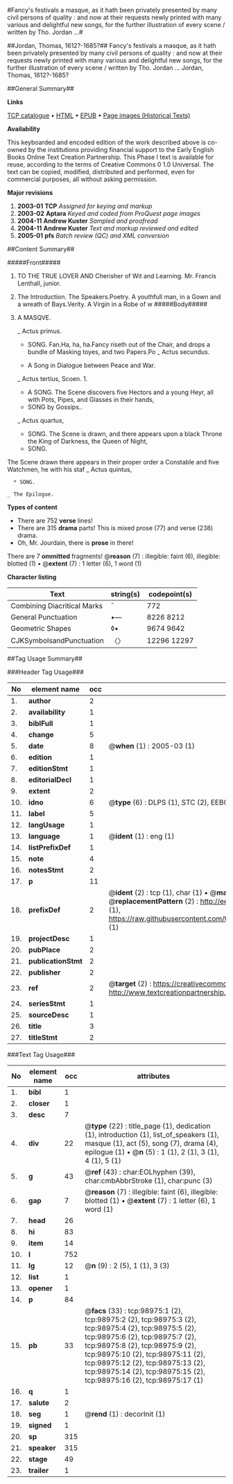#Fancy's festivals a masque, as it hath been privately presented by many civil persons of quality : and now at their requests newly printed with many various and delightful new songs, for the further illustration of every scene / written by Tho. Jordan ...#

##Jordan, Thomas, 1612?-1685?##
Fancy's festivals a masque, as it hath been privately presented by many civil persons of quality : and now at their requests newly printed with many various and delightful new songs, for the further illustration of every scene / written by Tho. Jordan ...
Jordan, Thomas, 1612?-1685?

##General Summary##

**Links**

[TCP catalogue](http://www.ota.ox.ac.uk/tcp/)  • 
[HTML](http://tei.it.ox.ac.uk/tcp/Texts-HTML/free/A46/A46245.html)  • 
[EPUB](http://tei.it.ox.ac.uk/tcp/Texts-EPUB/free/A46/A46245.epub) • 
[Page images (Historical Texts)](https://data.historicaltexts.jisc.ac.uk/view?pubId=eebo-13305305e&pageId=eebo-13305305e-98975-1)

**Availability**

This keyboarded and encoded edition of the
	       work described above is co-owned by the institutions
	       providing financial support to the Early English Books
	       Online Text Creation Partnership. This Phase I text is
	       available for reuse, according to the terms of Creative
	       Commons 0 1.0 Universal. The text can be copied,
	       modified, distributed and performed, even for
	       commercial purposes, all without asking permission.

**Major revisions**

1. __2003-01__ __TCP__ *Assigned for keying and markup*
1. __2003-02__ __Aptara__ *Keyed and coded from ProQuest page images*
1. __2004-11__ __Andrew Kuster__ *Sampled and proofread*
1. __2004-11__ __Andrew Kuster__ *Text and markup reviewed and edited*
1. __2005-01__ __pfs__ *Batch review (QC) and XML conversion*

##Content Summary##

#####Front#####

1. TO THE
TRUE LOVER
AND
Cherisher of Wit and Learning.
Mr. Francis Lenthall, junior.

1. The Introduction.
The Speakers.Poetry. A youthfull man, in a Gown and a wreath of Bays.Verity. A Virgin in a Robe of w
#####Body#####

1. A MASQVE.

    _ Actus primus.

      * SONG.
Fan.Ha, ha, ha.Fancy riseth out of the Chair, and
drops a bundle of Masking toyes, and two Papers.Po
    _ Actus secundus.

      * A Song in Dialogue between Peace and War.

    _ Actus tertius, Scoen. 1.

      * A SONG.
The Scene discovers five Hectors and a young Heyr, all with
Pots, Pipes, and Glasses in their hands,
      * SONG by Gossips..

    _ Actus quartus,

      * SONG.
The Scene is drawn, and there appears upon a black Throne the
King of Darkness, the Queen of Night, 
      * SONG.

The Scene drawn there appears in their proper order a Constable
and five Watchmen, he with his staf
    _ Actus quintus,

      * SONG.

    _ The Epilogue.

**Types of content**

  * There are 752 **verse** lines!
  * There are 315 **drama** parts! This is mixed prose (77) and verse (238) drama.
  * Oh, Mr. Jourdain, there is **prose** in there!

There are 7 **ommitted** fragments! 
 @__reason__ (7) : illegible: faint (6), illegible: blotted (1)  •  @__extent__ (7) : 1 letter (6), 1 word (1)

**Character listing**


|Text|string(s)|codepoint(s)|
|---|---|---|
|Combining             Diacritical Marks|̄|772|
|General Punctuation|•—|8226 8212|
|Geometric Shapes|◊▪|9674 9642|
|CJKSymbolsandPunctuation|〈〉|12296 12297|

##Tag Usage Summary##

###Header Tag Usage###

|No|element name|occ|attributes|
|---|---|---|---|
|1.|__author__|2||
|2.|__availability__|1||
|3.|__biblFull__|1||
|4.|__change__|5||
|5.|__date__|8| @__when__ (1) : 2005-03 (1)|
|6.|__edition__|1||
|7.|__editionStmt__|1||
|8.|__editorialDecl__|1||
|9.|__extent__|2||
|10.|__idno__|6| @__type__ (6) : DLPS (1), STC (2), EEBO-CITATION (1), OCLC (1), VID (1)|
|11.|__label__|5||
|12.|__langUsage__|1||
|13.|__language__|1| @__ident__ (1) : eng (1)|
|14.|__listPrefixDef__|1||
|15.|__note__|4||
|16.|__notesStmt__|2||
|17.|__p__|11||
|18.|__prefixDef__|2| @__ident__ (2) : tcp (1), char (1)  •  @__matchPattern__ (2) : ([0-9\-]+):([0-9IVX]+) (1), (.+) (1)  •  @__replacementPattern__ (2) : http://eebo.chadwyck.com/downloadtiff?vid=$1&page=$2 (1), https://raw.githubusercontent.com/textcreationpartnership/Texts/master/tcpchars.xml#$1 (1)|
|19.|__projectDesc__|1||
|20.|__pubPlace__|2||
|21.|__publicationStmt__|2||
|22.|__publisher__|2||
|23.|__ref__|2| @__target__ (2) : https://creativecommons.org/publicdomain/zero/1.0/ (1), http://www.textcreationpartnership.org/docs/. (1)|
|24.|__seriesStmt__|1||
|25.|__sourceDesc__|1||
|26.|__title__|3||
|27.|__titleStmt__|2||


###Text Tag Usage###

|No|element name|occ|attributes|
|---|---|---|---|
|1.|__bibl__|1||
|2.|__closer__|1||
|3.|__desc__|7||
|4.|__div__|22| @__type__ (22) : title_page (1), dedication (1), introduction (1), list_of_speakers (1), masque (1), act (5), song (7), drama (4), epilogue (1)  •  @__n__ (5) : 1 (1), 2 (1), 3 (1), 4 (1), 5 (1)|
|5.|__g__|43| @__ref__ (43) : char:EOLhyphen (39), char:cmbAbbrStroke (1), char:punc (3)|
|6.|__gap__|7| @__reason__ (7) : illegible: faint (6), illegible: blotted (1)  •  @__extent__ (7) : 1 letter (6), 1 word (1)|
|7.|__head__|26||
|8.|__hi__|83||
|9.|__item__|14||
|10.|__l__|752||
|11.|__lg__|12| @__n__ (9) : 2 (5), 1 (1), 3 (3)|
|12.|__list__|1||
|13.|__opener__|1||
|14.|__p__|84||
|15.|__pb__|33| @__facs__ (33) : tcp:98975:1 (2), tcp:98975:2 (2), tcp:98975:3 (2), tcp:98975:4 (2), tcp:98975:5 (2), tcp:98975:6 (2), tcp:98975:7 (2), tcp:98975:8 (2), tcp:98975:9 (2), tcp:98975:10 (2), tcp:98975:11 (2), tcp:98975:12 (2), tcp:98975:13 (2), tcp:98975:14 (2), tcp:98975:15 (2), tcp:98975:16 (2), tcp:98975:17 (1)|
|16.|__q__|1||
|17.|__salute__|2||
|18.|__seg__|1| @__rend__ (1) : decorInit (1)|
|19.|__signed__|1||
|20.|__sp__|315||
|21.|__speaker__|315||
|22.|__stage__|49||
|23.|__trailer__|1||
